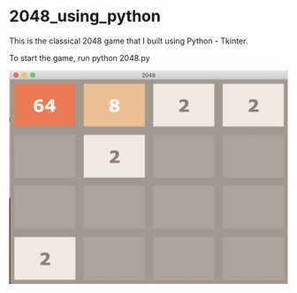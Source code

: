# 2048_using_python

This is the classical 2048 game that I built using Python - Tkinter.

To start the game, run python 2048.py

![](Screenshot/2048.png)
